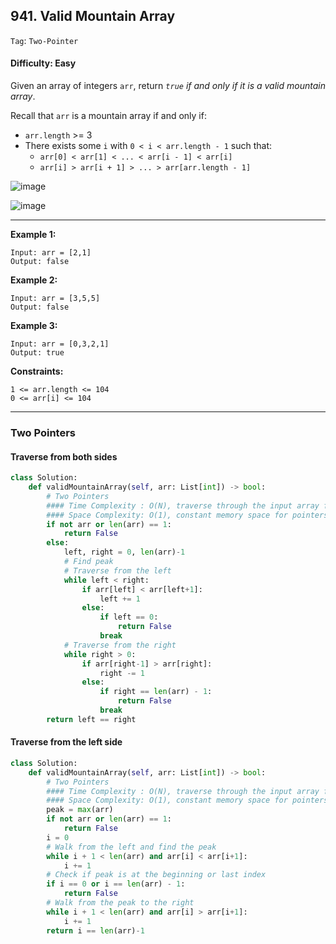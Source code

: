 ## 941. Valid Mountain Array

```Tag```: ```Two-Pointer```

#### Difficulty: Easy

Given an array of integers ```arr```, return _```true``` if and only if it is a valid mountain array_.

Recall that ```arr``` is a mountain array if and only if:

- ```arr.length``` >= 3
- There exists some ```i``` with ```0 < i < arr.length - 1``` such that:
  - ```arr[0] < arr[1] < ... < arr[i - 1] < arr[i]```
  - ```arr[i] > arr[i + 1] > ... > arr[arr.length - 1]```

![image](https://assets.leetcode.com/uploads/2019/10/20/hint_valid_mountain_array.png)

![image](https://user-images.githubusercontent.com/35042430/212525271-e8ded11a-1753-40af-9607-1b80b2a400de.png)

---

__Example 1:__
```
Input: arr = [2,1]
Output: false
```

__Example 2:__
```
Input: arr = [3,5,5]
Output: false
```

__Example 3:__
```
Input: arr = [0,3,2,1]
Output: true
```

__Constraints:__
```
1 <= arr.length <= 104
0 <= arr[i] <= 104
```

---

### Two Pointers

#### Traverse from both sides

```Python
class Solution:
    def validMountainArray(self, arr: List[int]) -> bool:
        # Two Pointers
        #### Time Complexity : O(N), traverse through the input array from both side
        #### Space Complexity: O(1), constant memory space for pointers
        if not arr or len(arr) == 1:
            return False
        else:
            left, right = 0, len(arr)-1
            # Find peak
            # Traverse from the left
            while left < right:
                if arr[left] < arr[left+1]:
                    left += 1
                else:
                    if left == 0:
                        return False
                    break
            # Traverse from the right
            while right > 0:
                if arr[right-1] > arr[right]:
                    right -= 1
                else:
                    if right == len(arr) - 1:
                        return False
                    break
        return left == right
```

#### Traverse from the left side

```Python
class Solution:
    def validMountainArray(self, arr: List[int]) -> bool:
        # Two Pointers
        #### Time Complexity : O(N), traverse through the input array from both side
        #### Space Complexity: O(1), constant memory space for pointers
        peak = max(arr)
        if not arr or len(arr) == 1:
            return False
        i = 0
        # Walk from the left and find the peak
        while i + 1 < len(arr) and arr[i] < arr[i+1]:
            i += 1
        # Check if peak is at the beginning or last index
        if i == 0 or i == len(arr) - 1:
            return False
        # Walk from the peak to the right
        while i + 1 < len(arr) and arr[i] > arr[i+1]:
            i += 1
        return i == len(arr)-1
```
